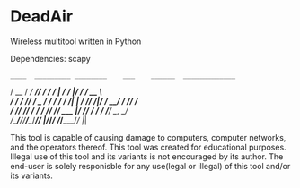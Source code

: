 # DeadAir

Wireless multitool written in Python

Dependencies: scapy

    ____  _________ ________    ___    ______  _____________     
   / __ \/  _/ ___// ____/ /   /   |  /  _/  |/  / ____/ __ \    
  / / / // / \__ \/ /   / /   / /| |  / // /|_/ / __/ / /_/ /    
 / /_/ // / ___/ / /___/ /___/ ___ |_/ // /  / / /___/ _, _/     
/_____/___//____/\____/_____/_/  |_/___/_/  /_/_____/_/ |_| 

This tool is capable of causing damage to computers, 
computer networks, and the operators thereof. This tool was 
created for educational purposes. Illegal use of this tool 
and its variants is not encouraged by its author. The end-user 
is solely responisble for any use(legal or illegal) of this 
tool and/or its variants.
